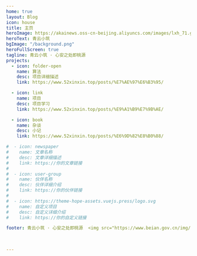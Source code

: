 ```yaml
---
home: true
layout: Blog
icon: house
title: 主页
heroImage: https://akainews.oss-cn-beijing.aliyuncs.com/images/lxh_71.gif
heroText: 青云小筑
bgImage: "/background.png"
heroFullScreen: true
tagline: 青云小筑 · 心安之处即桃源
projects:
  - icon: folder-open
    name: 算法
    desc: 项目详细描述
    link: https://www.52xinxin.top/posts/%E7%AE%97%E6%B3%95/

  - icon: link
    name: 项目
    desc: 项目学习
    link: https://www.52xinxin.top/posts/%E9%A1%B9%E7%9B%AE/

  - icon: book
    name: 杂谈
    desc: 小记
    link: https://www.52xinxin.top/posts/%E6%9D%82%E8%B0%88/

#  - icon: newspaper
#    name: 文章名称
#    desc: 文章详细描述
#    link: https://你的文章链接
#
#  - icon: user-group
#    name: 伙伴名称
#    desc: 伙伴详细介绍
#    link: https://你的伙伴链接
#
#  - icon: https://theme-hope-assets.vuejs.press/logo.svg
#    name: 自定义项目
#    desc: 自定义详细介绍
#    link: https://你的自定义链接

footer: 青云小筑 · 心安之处即桃源  <img src="https://www.beian.gov.cn/img/new/gongan.png"><a href="https://beian.miit.gov.cn/" target="_blank">豫ICP备2025147212号-1</a>
    
  

---
```


[//]: # (青云小筑 · 心安之处即桃源)

[//]: # ()
[//]: # (要使用此布局，你应该在页面前端设置 `layout: Blog` 和 `home: true`。)

[//]: # (相关配置文档请见 [博客主页]&#40;https://theme-hope.vuejs.press/zh/guide/blog/home.html&#41;。)
